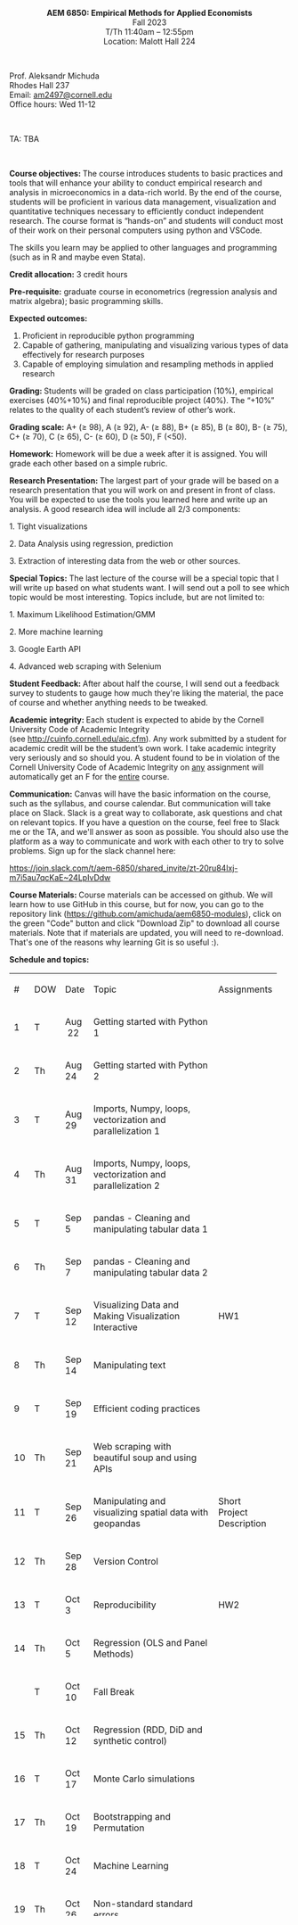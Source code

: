 <p style="text-align: center;"><span><strong>AEM 6850: Empirical Methods for Applied Economists<br /></strong>Fall 2023<br />T/Th 11:40am &ndash; 12:55pm<br />Location: Malott Hall 224</span></p>
<p>&nbsp;</p>
<p><span>Prof. Aleksandr Michuda<br /></span>Rhodes Hall 237<br /><span>Email: </span><span><a href="mailto:ao332@cornell.edu">am2497@cornell.edu</a><br /></span><span>Office hours: Wed 11-12</span></p>
<p>&nbsp;</p>
<p>TA: TBA</p>
<p>&nbsp;</p>
<p><strong>Course objectives:<span>&nbsp;</span></strong>The course introduces students to basic practices and tools that will enhance your ability to conduct empirical research and analysis in microeconomics in a data-rich world. By the end of the course, students will be proficient in various data management, visualization and quantitative techniques necessary to efficiently conduct independent research. The course format is &ldquo;hands-on&rdquo; and students will conduct most of their work on their personal computers using python and VSCode.</p>
<p>The skills you learn may be applied to other languages and programming (such as in R and maybe even Stata).</p>
<p><strong>Credit allocation:</strong><span>&nbsp;</span>3 credit hours</p>
<p><strong>Pre-requisite:</strong><span>&nbsp;</span>graduate course in econometrics (regression analysis and matrix algebra); basic programming skills.</p>
<p><strong>Expected outcomes:</strong></p>
<ol>
    <li>Proficient in reproducible python programming</li>
    <li>Capable of gathering, manipulating and visualizing various types of data effectively for research purposes</li>
    <li>Capable of employing simulation and resampling methods in applied research</li>
</ol>
<p><strong>Grading:<span>&nbsp;</span></strong>Students will be graded on class participation (10%), empirical exercises (40%+10%) and final reproducible project (40%). The &ldquo;+10%&rdquo; relates to the quality of each student&rsquo;s review of other&rsquo;s work.</p>
<p><strong>Grading scale:</strong><span>&nbsp;</span>A+ (&ge; 98), A (&ge; 92), A- (&ge; 88), B+ (&ge; 85), B (&ge; 80), B- (&ge; 75), C+ (&ge; 70), C (&ge; 65), C- (&ge; 60), D (&ge; 50), F (&lt;50).</p>
<p><strong>Homework:</strong><span>&nbsp;</span>Homework will be due a week after it is assigned. You will grade each other based on a simple rubric.</p>
<p><strong>Research Presentation:&nbsp;</strong>The largest part of your grade will be based on a research presentation that you will work on and present in front of class. You will be expected to use the tools you learned here and write up an analysis. A good research idea will include all 2/3 components:</p>
<p>1. Tight visualizations</p>
<p>2. Data Analysis using regression, prediction&nbsp;</p>
<p>3. Extraction of interesting data from the web or other sources.</p>
<p><strong>Special Topics:</strong> The last lecture of the course will be a special topic that I will write up based on what students want. I will send out a poll to see which topic would be most interesting. Topics include, but are not limited to:</p>
<p>1. Maximum Likelihood Estimation/GMM</p>
<p>2. More machine learning</p>
<p>3. Google Earth API</p>
<p>4. Advanced web scraping with Selenium</p>
<p><strong>Student Feedback:&nbsp;</strong>After about half the course, I will send out a feedback survey to students to gauge how much they're liking the material, the pace of course and whether anything needs to be tweaked.</p>
<p><span><strong>Academic integrity:&nbsp;</strong>Each student is expected to abide by the Cornell University Code of Academic Integrity (see&nbsp;</span><a href="http://cuinfo.cornell.edu/aic.cfm">http://cuinfo.cornell.edu/aic.cfm</a><span>). Any work submitted by a student for academic credit will be the student&rsquo;s own work.&nbsp;</span>I take academic integrity very seriously and so should you.<span>&nbsp;</span><span>A student found to be in violation of the Cornell University Code of Academic Integrity on&nbsp;<u>any</u>&nbsp;assignment will automatically get an F for the&nbsp;<u>entire</u>&nbsp;course.</span></p>
<p><strong>Communication:</strong> Canvas will have the basic information on the course, such as the syllabus, and course calendar. But communication will take place on Slack. Slack is a great way to collaborate, ask questions and chat on relevant topics. If you have a question on the course, feel free to Slack me or the TA, and we'll answer as soon as possible. You should also use the platform as a way to communicate and work with each other to try to solve problems. Sign up for the slack channel here:</p>
<p><span><a class="inline_disabled" title="Link" href="https://join.slack.com/t/aem-6850/shared_invite/zt-20ru84lxj-m7i5au7qcKaE~24LpIvDdw" target="_blank" rel="noopener">https://join.slack.com/t/aem-6850/shared_invite/zt-20ru84lxj-m7i5au7qcKaE~24LpIvDdw</a><br /></span></p>
<p><strong>Course Materials:&nbsp;</strong>Course materials can be accessed on github. We will learn how to use GitHub in this course, but for now, you can go to the repository link (<a href="https://github.com/amichuda/aem6850-modules" target="_blank" rel="noopener">https://github.com/amichuda/aem6850-modules</a>), click on the green "Code" button and click "Download Zip" to download all course materials. Note that if materials are updated, you will need to re-download. That's one of the reasons why learning Git is so useful :).</p>
<p><strong>Schedule and topics:</strong></p>
<table style="width: 95.4407%; height: 1691px;">
    <tbody>
        <tr style="height: 53px;">
            <td style="width: 4.93631%; height: 53px;" width="31">
                <p>#</p>
            </td>
            <td style="width: 7.3858%; height: 53px;" width="43">
                <p>DOW</p>
            </td>
            <td style="width: 10.1911%; height: 53px;" width="64">
                <p>Date</p>
            </td>
            <td style="width: 56.051%; height: 53px;" width="352">
                <p>Topic</p>
            </td>
            <td style="width: 21.3376%; height: 53px;" width="134">
                <p>Assignments</p>
            </td>
        </tr>
        <tr style="height: 53px;">
            <td style="width: 4.93631%; height: 53px;" width="31">
                <p>1</p>
            </td>
            <td style="width: 7.3858%; height: 53px;" width="43">
                <p>T</p>
            </td>
            <td style="width: 10.1911%; height: 53px;" width="64">
                <p>Aug &nbsp;22</p>
            </td>
            <td style="width: 56.051%; height: 53px;" width="352">
                <p>Getting started with Python 1</p>
            </td>
            <td style="width: 21.3376%; height: 53px;" width="134">
                <p>&nbsp;</p>
            </td>
        </tr>
        <tr style="height: 53px;">
            <td style="width: 4.93631%; height: 53px;" width="31">
                <p>2</p>
            </td>
            <td style="width: 7.3858%; height: 53px;" width="43">
                <p>Th</p>
            </td>
            <td style="width: 10.1911%; height: 53px;" width="64">
                <p>Aug 24</p>
            </td>
            <td style="width: 56.051%; height: 53px;" width="352">Getting started with Python 2</td>
            <td style="width: 21.3376%; height: 53px;" width="134">
                <p>&nbsp;</p>
            </td>
        </tr>
        <tr style="height: 53px;">
            <td style="width: 4.93631%; height: 53px;" width="31">
                <p>3</p>
            </td>
            <td style="width: 7.3858%; height: 53px;" width="43">
                <p>T</p>
            </td>
            <td style="width: 10.1911%; height: 53px;" width="64">
                <p>Aug 29</p>
            </td>
            <td style="width: 56.051%; height: 53px;" width="352">
                <p>Imports, Numpy, loops, vectorization and parallelization 1</p>
            </td>
            <td style="width: 21.3376%; height: 53px;" width="134">
                <p>&nbsp;</p>
            </td>
        </tr>
        <tr style="height: 77px;">
            <td style="width: 4.93631%; height: 77px;" width="31">
                <p>4</p>
            </td>
            <td style="width: 7.3858%; height: 77px;" width="43">
                <p>Th</p>
            </td>
            <td style="width: 10.1911%; height: 77px;" width="64">
                <p>Aug 31&nbsp;</p>
            </td>
            <td style="width: 56.051%; height: 77px;" width="352">
                <p>Imports, Numpy, loops, vectorization and parallelization 2</p>
            </td>
            <td style="width: 21.3376%; height: 77px;" width="134">
                <p>&nbsp;</p>
            </td>
        </tr>
        <tr style="height: 53px;">
            <td style="width: 4.93631%; height: 53px;">
                <p>5</p>
            </td>
            <td style="width: 7.3858%; height: 53px;">
                <p><span>T</span></p>
            </td>
            <td style="width: 10.1911%; height: 53px;">
                <p><span>Sep 5</span></p>
            </td>
            <td style="width: 56.051%; height: 53px;" width="352">
                <p>pandas - Cleaning and manipulating tabular data 1</p>
            </td>
            <td style="width: 21.3376%; height: 53px;">
                <p>&nbsp;</p>
            </td>
        </tr>
        <tr style="height: 53px;">
            <td style="width: 4.93631%; height: 53px;" width="31">
                <p>6</p>
            </td>
            <td style="width: 7.3858%; height: 53px;" width="43">
                <p>Th</p>
            </td>
            <td style="width: 10.1911%; height: 53px;" width="64">
                <p>Sep 7</p>
            </td>
            <td style="width: 56.051%; height: 53px;" width="352">pandas - Cleaning and manipulating tabular data 2</td>
            <td style="width: 21.3376%; height: 53px;" width="134">
                <p>&nbsp;</p>
            </td>
        </tr>
        <tr style="height: 53px;">
            <td style="width: 4.93631%; height: 53px;" width="31">
                <p>7</p>
            </td>
            <td style="width: 7.3858%; height: 53px;" width="43">
                <p>T</p>
            </td>
            <td style="width: 10.1911%; height: 53px;" width="64">
                <p>Sep 12</p>
            </td>
            <td style="width: 56.051%; height: 53px;" width="352">
                <p>Visualizing Data and Making Visualization Interactive</p>
            </td>
            <td style="width: 21.3376%; height: 53px;" width="134">
                <p>HW1</p>
            </td>
        </tr>
        <tr style="height: 53px;">
            <td style="width: 4.93631%; height: 53px;" width="31">
                <p>8</p>
            </td>
            <td style="width: 7.3858%; height: 53px;" width="43">
                <p>Th</p>
            </td>
            <td style="width: 10.1911%; height: 53px;" width="64">
                <p>Sep 14</p>
            </td>
            <td style="width: 56.051%; height: 53px;" width="352">Manipulating text</td>
            <td style="width: 21.3376%; height: 53px;" width="134">
                <p>&nbsp;</p>
            </td>
        </tr>
        <tr style="height: 53px;">
            <td style="width: 4.93631%; height: 53px;" width="31">
                <p>9</p>
            </td>
            <td style="width: 7.3858%; height: 53px;" width="43">
                <p>T</p>
            </td>
            <td style="width: 10.1911%; height: 53px;" width="64">
                <p>Sep 19</p>
            </td>
            <td style="width: 56.051%; height: 77px;" width="352">
                <p>Efficient coding practices</p>
            </td>
            <td style="width: 21.3376%; height: 77px;" width="134"></td>
        </tr>
        <tr style="height: 77px;">
            <td style="width: 4.93631%; height: 77px;" width="31">
                <p>10</p>
            </td>
            <td style="width: 7.3858%; height: 77px;" width="43">
                <p>Th</p>
            </td>
            <td style="width: 10.1911%; height: 77px;" width="64">
                <p>Sep 21</p>
            </td>
            <td style="width: 56.051%; height: 53px;" width="352">
                <p>Web scraping with beautiful soup and using APIs</p>
            </td>
            <td style="width: 21.3376%; height: 53px;" width="134">
                <p>&nbsp;</p>
            </td>
        </tr>
        <tr style="height: 53px;">
            <td style="width: 4.93631%; height: 53px;" width="31">
                <p>11</p>
            </td>
            <td style="width: 7.3858%; height: 53px;" width="43">
                <p>T</p>
            </td>
            <td style="width: 10.1911%; height: 53px;" width="64">
                <p>Sep 26</p>
            </td>
            <td style="width: 56.051%; height: 53px;" width="352">Manipulating and visualizing spatial data with geopandas</td>
            <td style="width: 21.3376%; height: 53px;">
                <p>Short Project Description</p>
            </td>
        </tr>
        <tr style="height: 53px;">
            <td style="width: 4.93631%; height: 53px;">
                <p>12</p>
            </td>
            <td style="width: 7.3858%; height: 53px;">
                <p>Th</p>
            </td>
            <td style="width: 10.1911%; height: 53px;">
                <p>Sep 28</p>
            </td>
            <td style="width: 56.051%; height: 53px;" width="352">Version Control</td>
            <td style="width: 21.3376%; height: 53px;" width="134"></td>
        </tr>
        <tr style="height: 53px;">
            <td style="width: 4.93631%; height: 53px;" width="31">
                <p>13</p>
            </td>
            <td style="width: 7.3858%; height: 53px;" width="43">
                <p>T</p>
            </td>
            <td style="width: 10.1911%; height: 53px;" width="64">
                <p>Oct 3</p>
            </td>
            <td style="width: 56.051%; height: 53px;" width="352">
                <p>Reproducibility</p>
            </td>
            <td style="width: 21.3376%; height: 53px;" width="134">
                <p>HW2</p>
            </td>
        </tr>
        <tr style="height: 53px;">
            <td style="width: 4.93631%; height: 53px;" width="31">
                <p>14</p>
            </td>
            <td style="width: 7.3858%; height: 53px;" width="43">
                <p>Th</p>
            </td>
            <td style="width: 10.1911%; height: 53px;" width="64">
                <p>Oct 5</p>
            </td>
            <td style="width: 56.051%; height: 53px;" width="352">
                <p><span>Regression (OLS and Panel Methods)</span></p>
            </td>
            <td style="width: 21.3376%; height: 53px;" width="134">
                <p>&nbsp;</p>
            </td>
        </tr>
        <tr style="height: 53px;">
            <td style="width: 4.93631%; height: 53px;" width="31">
                <p>&nbsp;</p>
            </td>
            <td style="width: 7.3858%; height: 53px;" width="43">
                <p><span>T</span></p>
            </td>
            <td style="width: 10.1911%; height: 53px;" width="64">
                <p><span>Oct 10</span></p>
            </td>
            <td style="width: 56.051%; height: 53px;" width="352">
                <p>Fall Break</p>
            </td>
            <td style="width: 21.3376%; height: 53px;" width="134">
                <p>&nbsp;</p>
            </td>
        </tr>
        <tr style="height: 53px;">
            <td style="width: 4.93631%; height: 53px;" width="31">
                <p>15</p>
            </td>
            <td style="width: 7.3858%; height: 53px;" width="43">
                <p>Th</p>
            </td>
            <td style="width: 10.1911%; height: 53px;" width="64">
                <p>Oct 12</p>
            </td>
            <td style="width: 56.051%; height: 53px;" width="352">Regression (RDD, DiD and synthetic control)</td>
            <td style="width: 21.3376%; height: 53px;" width="134"></td>
        </tr>
        <tr style="height: 53px;">
            <td style="width: 4.93631%; height: 53px;" width="31">
                <p>16</p>
            </td>
            <td style="width: 7.3858%; height: 53px;" width="43">
                <p>T</p>
            </td>
            <td style="width: 10.1911%; height: 53px;" width="64">
                <p>Oct 17</p>
            </td>
            <td style="width: 56.051%; height: 53px;" width="352">
                <p>Monte Carlo simulations</p>
            </td>
            <td style="width: 21.3376%; height: 53px;" width="134">
                <p>&nbsp;</p>
            </td>
        </tr>
        <tr style="height: 53px;">
            <td style="width: 4.93631%; height: 53px;" width="31">
                <p>17</p>
            </td>
            <td style="width: 7.3858%; height: 53px;" width="43">
                <p>Th</p>
            </td>
            <td style="width: 10.1911%; height: 53px;" width="64">
                <p>Oct 19</p>
            </td>
            <td style="width: 56.051%; height: 53px;" width="352">
                <p>Bootstrapping and Permutation</p>
            </td>
            <td style="width: 21.3376%; height: 53px;" width="134">
                <p>&nbsp;</p>
            </td>
        </tr>
        <tr style="height: 53px;">
            <td style="width: 4.93631%; height: 53px;" width="31">
                <p>18</p>
            </td>
            <td style="width: 7.3858%; height: 53px;" width="43">
                <p>T</p>
            </td>
            <td style="width: 10.1911%; height: 53px;" width="64">
                <p>Oct 24</p>
            </td>
            <td style="width: 56.051%; height: 53px;" width="352">Machine Learning&nbsp;</td>
            <td style="width: 21.3376%; height: 53px;" width="134">
                <p>&nbsp;</p>
            </td>
        </tr>
        <tr style="height: 53px;">
            <td style="width: 4.93631%; height: 53px;" width="31">
                <p>19</p>
            </td>
            <td style="width: 7.3858%; height: 53px;" width="43">
                <p>Th</p>
            </td>
            <td style="width: 10.1911%; height: 53px;" width="64">
                <p>Oct 26</p>
            </td>
            <td style="width: 56.051%; height: 53px;" width="352">
                <p>Non-standard standard errors</p>
            </td>
            <td style="width: 21.3376%; height: 53px;" width="134">
                <p>&nbsp;</p>
            </td>
        </tr>
        <tr style="height: 53px;">
            <td style="width: 4.93631%; height: 53px;" width="31">
                <p>20</p>
            </td>
            <td style="width: 7.3858%; height: 53px;" width="43">
                <p>T</p>
            </td>
            <td style="width: 10.1911%; height: 53px;" width="64">
                <p>Oct 31</p>
            </td>
            <td style="width: 56.051%; height: 53px;" width="352">Machine Learning Inference and Causal Machine Learning</td>
            <td style="width: 21.3376%; height: 53px;" width="134">
                <p>HW3</p>
            </td>
        </tr>
        <tr style="height: 53px;">
            <td style="width: 4.93631%; height: 53px;" width="31">
                <p>21</p>
            </td>
            <td style="width: 7.3858%; height: 53px;" width="43">
                <p>Th</p>
            </td>
            <td style="width: 10.1911%; height: 53px;" width="64">
                <p>Nov 2</p>
            </td>
            <td style="width: 56.051%; height: 53px;" width="352">Image Analysis with open-cv</td>
            <td style="width: 21.3376%; height: 53px;" width="134"></td>
        </tr>
        <tr style="height: 53px;">
            <td style="width: 4.93631%; height: 53px;" width="31">
                <p>22</p>
            </td>
            <td style="width: 7.3858%; height: 53px;" width="43">
                <p>T</p>
            </td>
            <td style="width: 10.1911%; height: 53px;" width="64">
                <p>Nov 7</p>
            </td>
            <td style="width: 56.051%; height: 53px;" width="352">
                <p>Special Topic (TBA)</p>
            </td>
            <td style="width: 21.3376%; height: 53px;" width="134">
                <p>&nbsp;</p>
            </td>
        </tr>
        <tr style="height: 53px;">
            <td style="width: 4.93631%; height: 53px;" width="31">
                <p>23</p>
            </td>
            <td style="width: 7.3858%; height: 53px;" width="43">
                <p>Th</p>
            </td>
            <td style="width: 10.1911%; height: 53px;" width="64">
                <p>Nov 9</p>
            </td>
            <td style="width: 56.051%; height: 53px;" width="352">
                <p>Presentations</p>
            </td>
            <td style="width: 21.3376%; height: 53px;" width="134">
                <p>&nbsp;</p>
            </td>
        </tr>
        <tr style="height: 53px;">
            <td style="width: 4.93631%; height: 53px;" width="31">
                <p>24</p>
            </td>
            <td style="width: 7.3858%; height: 53px;" width="43">
                <p>T</p>
            </td>
            <td style="width: 10.1911%; height: 53px;" width="64">
                <p>Nov 14</p>
            </td>
            <td style="width: 56.051%; height: 53px;" width="352">
                <p>Presentations</p>
            </td>
            <td style="width: 21.3376%; height: 53px;" width="134">
                <p>&nbsp;</p>
            </td>
        </tr>
        <tr style="height: 53px;">
            <td style="width: 4.93631%; height: 53px;" width="31">
                <p>25</p>
            </td>
            <td style="width: 7.3858%; height: 53px;" width="43">
                <p>Th</p>
            </td>
            <td style="width: 10.1911%; height: 53px;" width="64">
                <p>Nov 16</p>
            </td>
            <td style="width: 56.051%; height: 53px;">
                <p>Presentations</p>
            </td>
            <td style="width: 21.3376%; height: 53px;">
                <p>&nbsp;</p>
            </td>
        </tr>
        <tr style="height: 53px;">
            <td style="width: 4.93631%; height: 53px;">
                <p>26</p>
            </td>
            <td style="width: 7.3858%; height: 53px;">
                <p>T</p>
            </td>
            <td style="width: 10.1911%; height: 53px;">
                <p>Nov 21</p>
            </td>
            <td style="width: 56.051%; height: 53px;">
                <p><span>Presentations</span></p>
            </td>
            <td style="width: 21.3376%; height: 53px;">
                <p>&nbsp;</p>
            </td>
        </tr>
        <tr style="height: 53px;">
            <td style="width: 4.93631%; height: 53px;">
                <p>&nbsp;</p>
            </td>
            <td style="width: 7.3858%; height: 53px;">
                <p><span>Th</span></p>
            </td>
            <td style="width: 10.1911%; height: 53px;">
                <p><span>Nov 23</span></p>
            </td>
            <td style="width: 56.051%; height: 53px;" width="352">
                <p>Thanksgiving</p>
            </td>
            <td style="width: 21.3376%; height: 53px;" width="134">
                <p>&nbsp;</p>
            </td>
        </tr>
        <tr style="height: 53px;">
            <td style="width: 4.93631%; height: 53px;" width="31">
                <p>27</p>
            </td>
            <td style="width: 7.3858%; height: 53px;" width="43">
                <p>T</p>
            </td>
            <td style="width: 10.1911%; height: 53px;" width="64">
                <p>Nov 28</p>
            </td>
            <td style="width: 56.051%; height: 53px;">
                <p>Presentations</p>
            </td>
            <td style="width: 21.3376%; height: 53px;">
                <p>&nbsp;</p>
            </td>
        </tr>
        <tr style="height: 53px;">
            <td style="width: 4.93631%; height: 53px;">
                <p>28</p>
            </td>
            <td style="width: 7.3858%; height: 53px;">
                <p>Th</p>
            </td>
            <td style="width: 10.1911%; height: 53px;">
                <p>Nov 30</p>
            </td>
            <td style="width: 56.051%; height: 53px;">Presentations</td>
            <td style="width: 21.3376%; height: 53px;"></td>
        </tr>
    </tbody>
</table>
<p>&nbsp;</p>
